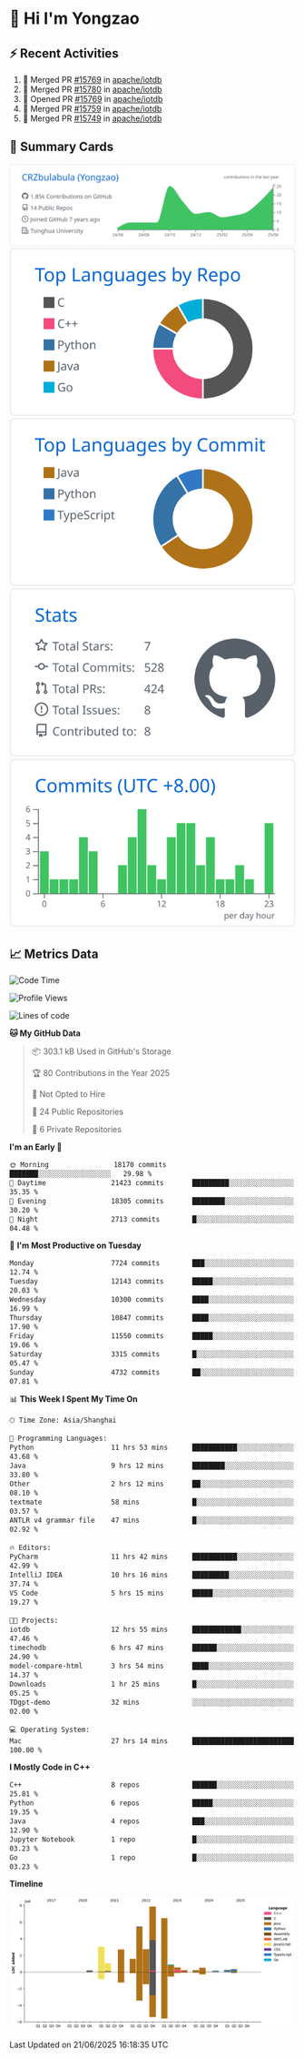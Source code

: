 # 👋 Hi I'm Yongzao

## ⚡ Recent Activities
<!--START_SECTION:activity-->
1. 🎉 Merged PR [#15769](https://github.com/apache/iotdb/pull/15769) in [apache/iotdb](https://github.com/apache/iotdb)
2. 🎉 Merged PR [#15780](https://github.com/apache/iotdb/pull/15780) in [apache/iotdb](https://github.com/apache/iotdb)
3. 💪 Opened PR [#15769](https://github.com/apache/iotdb/pull/15769) in [apache/iotdb](https://github.com/apache/iotdb)
4. 🎉 Merged PR [#15759](https://github.com/apache/iotdb/pull/15759) in [apache/iotdb](https://github.com/apache/iotdb)
5. 🎉 Merged PR [#15749](https://github.com/apache/iotdb/pull/15749) in [apache/iotdb](https://github.com/apache/iotdb)
<!--END_SECTION:activity-->

## 🎑 Summary Cards

[![](https://raw.githubusercontent.com/CRZbulabula/CRZbulabula/main/profile-summary-card-output/github/0-profile-details.svg)](https://github.com/vn7n24fzkq/github-profile-summary-cards)
[![](https://raw.githubusercontent.com/CRZbulabula/CRZbulabula/main/profile-summary-card-output/github/1-repos-per-language.svg)](https://github.com/vn7n24fzkq/github-profile-summary-cards) [![](https://raw.githubusercontent.com/CRZbulabula/CRZbulabula/main/profile-summary-card-output/github/2-most-commit-language.svg)](https://github.com/vn7n24fzkq/github-profile-summary-cards)
[![](https://raw.githubusercontent.com/CRZbulabula/CRZbulabula/main/profile-summary-card-output/github/3-stats.svg)](https://github.com/vn7n24fzkq/github-profile-summary-cards) [![](https://raw.githubusercontent.com/CRZbulabula/CRZbulabula/main/profile-summary-card-output/github/4-productive-time.svg)](https://github.com/vn7n24fzkq/github-profile-summary-cards)

## 📈 Metrics Data

<!--START_SECTION:waka-->
![Code Time](http://img.shields.io/badge/Code%20Time-952%20hrs%2052%20mins-blue)

![Profile Views](http://img.shields.io/badge/Profile%20Views-0-blue)

![Lines of code](https://img.shields.io/badge/From%20Hello%20World%20I%27ve%20Written-34.0%20million%20lines%20of%20code-blue)

**🐱 My GitHub Data** 

> 📦 303.1 kB Used in GitHub's Storage 
 > 
> 🏆 80 Contributions in the Year 2025
 > 
> 🚫 Not Opted to Hire
 > 
> 📜 24 Public Repositories 
 > 
> 🔑 6 Private Repositories 
 > 
**I'm an Early 🐤** 

```text
🌞 Morning                18170 commits       ███████░░░░░░░░░░░░░░░░░░   29.98 % 
🌆 Daytime                21423 commits       █████████░░░░░░░░░░░░░░░░   35.35 % 
🌃 Evening                18305 commits       ████████░░░░░░░░░░░░░░░░░   30.20 % 
🌙 Night                  2713 commits        █░░░░░░░░░░░░░░░░░░░░░░░░   04.48 % 
```
📅 **I'm Most Productive on Tuesday** 

```text
Monday                   7724 commits        ███░░░░░░░░░░░░░░░░░░░░░░   12.74 % 
Tuesday                  12143 commits       █████░░░░░░░░░░░░░░░░░░░░   20.03 % 
Wednesday                10300 commits       ████░░░░░░░░░░░░░░░░░░░░░   16.99 % 
Thursday                 10847 commits       ████░░░░░░░░░░░░░░░░░░░░░   17.90 % 
Friday                   11550 commits       █████░░░░░░░░░░░░░░░░░░░░   19.06 % 
Saturday                 3315 commits        █░░░░░░░░░░░░░░░░░░░░░░░░   05.47 % 
Sunday                   4732 commits        ██░░░░░░░░░░░░░░░░░░░░░░░   07.81 % 
```


📊 **This Week I Spent My Time On** 

```text
🕑︎ Time Zone: Asia/Shanghai

💬 Programming Languages: 
Python                   11 hrs 53 mins      ███████████░░░░░░░░░░░░░░   43.68 % 
Java                     9 hrs 12 mins       ████████░░░░░░░░░░░░░░░░░   33.80 % 
Other                    2 hrs 12 mins       ██░░░░░░░░░░░░░░░░░░░░░░░   08.10 % 
textmate                 58 mins             █░░░░░░░░░░░░░░░░░░░░░░░░   03.57 % 
ANTLR v4 grammar file    47 mins             █░░░░░░░░░░░░░░░░░░░░░░░░   02.92 % 

🔥 Editors: 
PyCharm                  11 hrs 42 mins      ███████████░░░░░░░░░░░░░░   42.99 % 
IntelliJ IDEA            10 hrs 16 mins      █████████░░░░░░░░░░░░░░░░   37.74 % 
VS Code                  5 hrs 15 mins       █████░░░░░░░░░░░░░░░░░░░░   19.27 % 

🐱‍💻 Projects: 
iotdb                    12 hrs 55 mins      ████████████░░░░░░░░░░░░░   47.46 % 
timechodb                6 hrs 47 mins       ██████░░░░░░░░░░░░░░░░░░░   24.90 % 
model-compare-html       3 hrs 54 mins       ████░░░░░░░░░░░░░░░░░░░░░   14.37 % 
Downloads                1 hr 25 mins        █░░░░░░░░░░░░░░░░░░░░░░░░   05.25 % 
TDgpt-demo               32 mins             ░░░░░░░░░░░░░░░░░░░░░░░░░   02.00 % 

💻 Operating System: 
Mac                      27 hrs 14 mins      █████████████████████████   100.00 % 
```

**I Mostly Code in C++** 

```text
C++                      8 repos             ██████░░░░░░░░░░░░░░░░░░░   25.81 % 
Python                   6 repos             █████░░░░░░░░░░░░░░░░░░░░   19.35 % 
Java                     4 repos             ███░░░░░░░░░░░░░░░░░░░░░░   12.90 % 
Jupyter Notebook         1 repo              █░░░░░░░░░░░░░░░░░░░░░░░░   03.23 % 
Go                       1 repo              █░░░░░░░░░░░░░░░░░░░░░░░░   03.23 % 
```



**Timeline**

![Lines of Code chart](https://raw.githubusercontent.com/CRZbulabula/CRZbulabula/main/assets/bar_graph.png)


 Last Updated on 21/06/2025 16:18:35 UTC
<!--END_SECTION:waka-->

